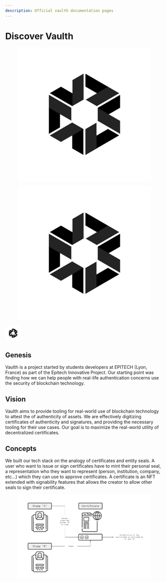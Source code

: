 ```yaml
---
description: Official vaulth documentation pages
---
```


# Discover Vaulth

<figure><img src=".gitbook/assets/vaulth-logo.png" alt="" width="500"><figcaption></figcaption></figure>
<figure><img src=".gitbook/assets/vaulth-logo.png" alt="" width="500"></figure>
<img src=".gitbook/assets/vaulth-logo.png" alt="" width="50">

## Genesis
Vaulth is a project started by students developers at EPITECH (Lyon, France) as part of the Epitech Innovative Project.
Our starting point was finding how we can help people with real-life authentication concerns use the security of blockchain technology.

## Vision
Vaulth aims to provide tooling for real-world use of blockchain technology to attest the of authenticity of assets. We are effectively digitizing certificates of authenticity and signatures, and providing the necessary tooling for their use cases. Our goal is to maximize the real-world utility of decentralized certificates.

## Concepts
We built our tech stack on the analogy of certificates and entity seals. A user who want to issue or sign certificates have to mint their personal seal, a representation who they want to represent (person, institution, company, etc...) which they can use to approve certificates. A certificate is an NFT extended with signability features that allows the creator to allow other seals to sign their certificate.

<figure><img src=".gitbook/assets/vaulth-concept.png" alt=""><figcaption></figcaption></figure>
